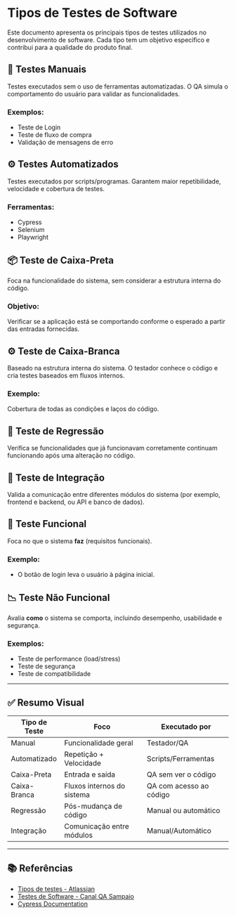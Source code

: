 # Tipos de Testes de Software

Este documento apresenta os principais tipos de testes utilizados no desenvolvimento de software. Cada tipo tem um objetivo específico e contribui para a qualidade do produto final.

## 🧪 Testes Manuais
Testes executados sem o uso de ferramentas automatizadas. O QA simula o comportamento do usuário para validar as funcionalidades.

### Exemplos:
- Teste de Login
- Teste de fluxo de compra
- Validação de mensagens de erro

## ⚙️ Testes Automatizados
Testes executados por scripts/programas. Garantem maior repetibilidade, velocidade e cobertura de testes.

### Ferramentas:
- Cypress
- Selenium
- Playwright

## 📦 Teste de Caixa-Preta
Foca na funcionalidade do sistema, sem considerar a estrutura interna do código.

### Objetivo:
Verificar se a aplicação está se comportando conforme o esperado a partir das entradas fornecidas.

## ⚙️ Teste de Caixa-Branca
Baseado na estrutura interna do sistema. O testador conhece o código e cria testes baseados em fluxos internos.

### Exemplo:
Cobertura de todas as condições e laços do código.

## 🔄 Teste de Regressão
Verifica se funcionalidades que já funcionavam corretamente continuam funcionando após uma alteração no código.

## 🔗 Teste de Integração
Valida a comunicação entre diferentes módulos do sistema (por exemplo, frontend e backend, ou API e banco de dados).

## 🧩 Teste Funcional
Foca no que o sistema **faz** (requisitos funcionais).

### Exemplo:
- O botão de login leva o usuário à página inicial.

## 📉 Teste Não Funcional
Avalia **como** o sistema se comporta, incluindo desempenho, usabilidade e segurança.

### Exemplos:
- Teste de performance (load/stress)
- Teste de segurança
- Teste de compatibilidade

---

## ✅ Resumo Visual

| Tipo de Teste        | Foco                      | Executado por      |
|----------------------|---------------------------|--------------------|
| Manual               | Funcionalidade geral      | Testador/QA        |
| Automatizado         | Repetição + Velocidade    | Scripts/Ferramentas|
| Caixa-Preta          | Entrada e saída           | QA sem ver o código|
| Caixa-Branca         | Fluxos internos do sistema| QA com acesso ao código |
| Regressão            | Pós-mudança de código     | Manual ou automático|
| Integração           | Comunicação entre módulos | Manual/Automático  |

---

## 📚 Referências

- [Tipos de testes - Atlassian](https://www.atlassian.com/br/continuous-delivery/software-testing/types-of-software-testing)
- [Testes de Software - Canal QA Sampaio](https://www.youtube.com/@qasampaio)
- [Cypress Documentation](https://docs.cypress.io/)

